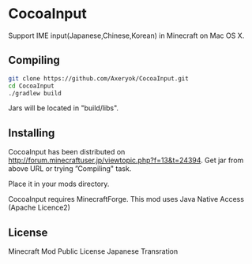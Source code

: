 # CocoaInput
Support IME input(Japanese,Chinese,Korean) in Minecraft on Mac OS X.

## Compiling
```Bash
git clone https://github.com/Axeryok/CocoaInput.git
cd CocoaInput
./gradlew build
```
Jars will be located in "build/libs".

## Installing
CocoaInput has been distributed on http://forum.minecraftuser.jp/viewtopic.php?f=13&t=24394.
Get jar from above URL or trying ”Compiling" task.

Place it in your mods directory.

CocoaInput requires MinecraftForge.
This mod uses Java Native Access (Apache Licence2)

## License
Minecraft Mod Public License Japanese Transration
